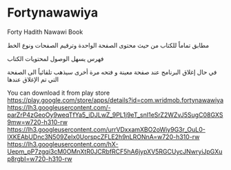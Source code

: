 # Fortynawawiya
Forty Hadith Nawawi Book

مطابق تماماً للكتاب من حيث محتوى الصفحة الواحدة وترقيم الصفحات ونوع الخط

فهرس يسهل الوصول لمحتويات الكتاب

في حال إغلاق البرنامج عند صفحة معينة و فتحه مرة أخرى سيذهب تلقائياً الى الصفحة التي تم الإغلاق عندها

You can download it from play store https://play.google.com/store/apps/details?id=com.wridmob.fortynawawiya
https://lh3.googleusercontent.com/-parZrP4zGeoOy9weqTfYa5_iDJLwZ_9PL1j9eT_snI1eSrZ2WZvJ5SugC08GXS9mw=w720-h310-rw
https://lh3.googleusercontent.com/urrVDxxamXBO2oWiy9G3r_OuL0-IXKEAbUDnc3N509ZeIx0UorspcZFLE2h9nLRONnA=w720-h310-rw
https://lh3.googleusercontent.com/hX-Uepm_pP7zgqi3cM0OMnXtR0JCRbfRCF5hA6jypXV5RGCUycJNwryiJpGXup8rgbI=w720-h310-rw
